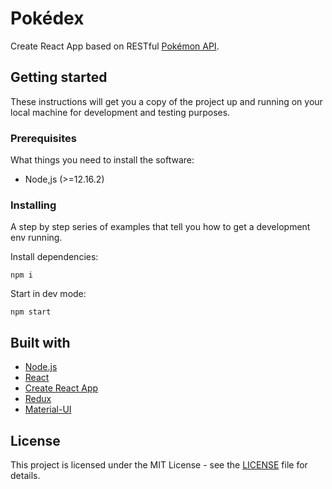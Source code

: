 # Pokédex
Create React App based on RESTful [Pokémon API](https://pokeapi.co/ "Go to PokéAPI").

## Getting started

These instructions will get you a copy of the project up and running on your local machine for development and testing 
purposes.

### Prerequisites

What things you need to install the software:

- Node,js (>=12.16.2)

### Installing
A step by step series of examples that tell you how to get a development env running.

Install dependencies:
```
npm i
```
Start in dev mode:
```
npm start
```

## Built with

- [Node.js](https://nodejs.org/en/)
- [React](https://reactjs.org/)
- [Create React App](https://github.com/facebook/create-react-app)
- [Redux](https://redux.js.org/)
- [Material-UI](https://material-ui.com/)

## License

This project is licensed under the MIT License - see the [LICENSE](LICENSE) file for details.
